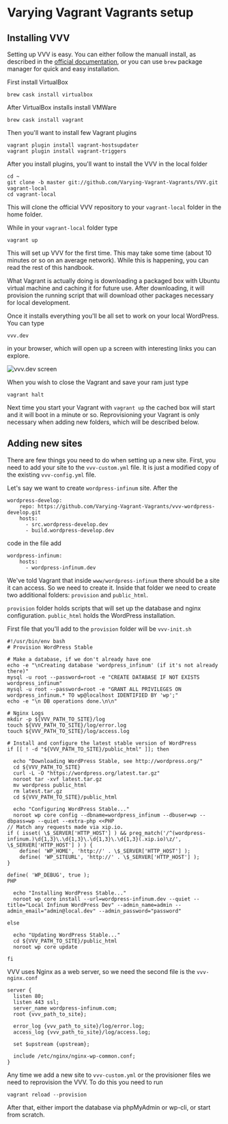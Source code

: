 # Varying Vagrant Vagrants setup

## Installing VVV

Setting up VVV is easy. You can either follow the manuall install, as described in the [official documentation](https://varyingvagrantvagrants.org/docs/en-US/), or you can use `brew` package manager for quick and easy installation.

First install VirtualBox

`brew cask install virtualbox`

After VirtualBox installs install VMWare

`brew cask install vagrant`

Then you'll want to install few Vagrant plugins

```
vagrant plugin install vagrant-hostsupdater
vagrant plugin install vagrant-triggers
```

After you install plugins, you'll want to install the VVV in the local folder

```
cd ~
git clone -b master git://github.com/Varying-Vagrant-Vagrants/VVV.git vagrant-local
cd vagrant-local
```

This will clone the official VVV repository to your `vagrant-local` folder in the home folder.

While in your `vagrant-local` folder type

`vagrant up`

This will set up VVV for the first time. This may take some time (about 10 minutes or so on an average network). While this is happening, you can read the rest of this handbook.

What Vagrant is actually doing is downloading a packaged box with Ubuntu virtual machine and caching it for future use. After downloading, it will provision the running script that will download other packages necessary for local development.

Once it installs everything you'll be all set to work on your local WordPress. You can type

`vvv.dev`

in your browser, which will open up a screen with interesting links you can explore.

![vvv.dev screen](https://github.com/dingo-d/wordpress-handbook/blob/master/images/vagrant.png)

When you wish to close the Vagrant and save your ram just type

`vagrant halt`

Next time you start your Vagrant with `vagrant up` the cached box will start and it will boot in a minute or so. Reprovisioning your Vagrant is only necessary when adding new folders, which will be described below.

## Adding new sites

There are few things you need to do when setting up a new site. First, you need to add your site to the `vvv-custom.yml` file. It is just a modified copy of the existing `vvv-config.yml` file.

Let's say we want to create `wordpress-infinum` site. After the

```
wordpress-develop:
    repo: https://github.com/Varying-Vagrant-Vagrants/vvv-wordpress-develop.git
    hosts:
      - src.wordpress-develop.dev
      - build.wordpress-develop.dev
```

code in the file add

```
wordpress-infinum:
    hosts:
      - wordpress-infinum.dev
```

We've told Vagrant that inside `www/wordpress-infinum` there should be a site it can access. So we need to create it. Inside that folder we need to create two additional folders: `provision` and `public_html`.

`provision` folder holds scripts that will set up the database and nginx configuration. `public_html` holds the WordPress installation.

First file that you'll add to the `provision` folder will be `vvv-init.sh`

```
#!/usr/bin/env bash
# Provision WordPress Stable

# Make a database, if we don't already have one
echo -e "\nCreating database 'wordpress_infinum' (if it's not already there)"
mysql -u root --password=root -e "CREATE DATABASE IF NOT EXISTS wordpress_infinum"
mysql -u root --password=root -e "GRANT ALL PRIVILEGES ON wordpress_infinum.* TO wp@localhost IDENTIFIED BY 'wp';"
echo -e "\n DB operations done.\n\n"

# Nginx Logs
mkdir -p ${VVV_PATH_TO_SITE}/log
touch ${VVV_PATH_TO_SITE}/log/error.log
touch ${VVV_PATH_TO_SITE}/log/access.log

# Install and configure the latest stable version of WordPress
if [[ ! -d "${VVV_PATH_TO_SITE}/public_html" ]]; then

  echo "Downloading WordPress Stable, see http://wordpress.org/"
  cd ${VVV_PATH_TO_SITE}
  curl -L -O "https://wordpress.org/latest.tar.gz"
  noroot tar -xvf latest.tar.gz
  mv wordpress public_html
  rm latest.tar.gz
  cd ${VVV_PATH_TO_SITE}/public_html

  echo "Configuring WordPress Stable..."
  noroot wp core config --dbname=wordpress_infinum --dbuser=wp --dbpass=wp --quiet --extra-php <<PHP
// Match any requests made via xip.io.
if ( isset( \$_SERVER['HTTP_HOST'] ) && preg_match('/^(wordpress-infinum.)\d{1,3}\.\d{1,3}\.\d{1,3}\.\d{1,3}(.xip.io)\z/', \$_SERVER['HTTP_HOST'] ) ) {
    define( 'WP_HOME', 'http://' . \$_SERVER['HTTP_HOST'] );
    define( 'WP_SITEURL', 'http://' . \$_SERVER['HTTP_HOST'] );
}

define( 'WP_DEBUG', true );
PHP

  echo "Installing WordPress Stable..."
  noroot wp core install --url=wordpress-infinum.dev --quiet --title="Local Infinum WordPress Dev" --admin_name=admin --admin_email="admin@local.dev" --admin_password="password"

else

  echo "Updating WordPress Stable..."
  cd ${VVV_PATH_TO_SITE}/public_html
  noroot wp core update

fi
```

VVV uses Nginx as a web server, so we need  the second file is the `vvv-nginx.conf`

```
server {
  listen 80;
  listen 443 ssl;
  server_name wordpress-infinum.com;
  root {vvv_path_to_site};

  error_log {vvv_path_to_site}/log/error.log;
  access_log {vvv_path_to_site}/log/access.log;

  set $upstream {upstream};

  include /etc/nginx/nginx-wp-common.conf;
}
```

Any time we add a new site to `vvv-custom.yml` or the provisioner files we need to reprovision the VVV. To do this you need to run

`vagrant reload --provision`

After that, either import the database via phpMyAdmin or wp-cli, or start from scratch.


